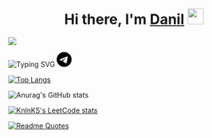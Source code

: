 <h1 align="center">Hi there, I'm <a href="https://github.com/exceli" target="_blank">Danil</a> 
<img src="https://github.com/blackcater/blackcater/raw/main/images/Hi.gif" height="32"/></h1>

![](https://komarev.com/ghpvc/?username=exceli)

<img src="https://readme-typing-svg.herokuapp.com?font=Fira+Code&pause=1000&width=435&lines=Python+developer" alt="Typing SVG" />
<a href="https://t.me/excel_all"><svg width="30" role="img" viewBox="0 0 24 24" xmlns="http://www.w3.org/2000/svg"><title>Telegram</title><path d="M11.944 0A12 12 0 0 0 0 12a12 12 0 0 0 12 12 12 12 0 0 0 12-12A12 12 0 0 0 12 0a12 12 0 0 0-.056 0zm4.962 7.224c.1-.002.321.023.465.14a.506.506 0 0 1 .171.325c.016.093.036.306.02.472-.18 1.898-.962 6.502-1.36 8.627-.168.9-.499 1.201-.82 1.23-.696.065-1.225-.46-1.9-.902-1.056-.693-1.653-1.124-2.678-1.8-1.185-.78-.417-1.21.258-1.91.177-.184 3.247-2.977 3.307-3.23.007-.032.014-.15-.056-.212s-.174-.041-.249-.024c-.106.024-1.793 1.14-5.061 3.345-.48.33-.913.49-1.302.48-.428-.008-1.252-.241-1.865-.44-.752-.245-1.349-.374-1.297-.789.027-.216.325-.437.893-.663 3.498-1.524 5.83-2.529 6.998-3.014 3.332-1.386 4.025-1.627 4.476-1.635z"/></svg></a>

[![Top Langs](https://github-readme-stats.vercel.app/api/top-langs/?username=exceli&layout=compact&theme=gruvbox)](https://github.com/exceli/github-readme-stats)

![Anurag's GitHub stats](https://github-readme-stats.vercel.app/api?username=exceli&show_icons=true&theme=gruvbox)

[![KnlnKS's LeetCode stats](https://leetcode-stats-six.vercel.app/api?username=exceli&theme=dark)](https://github.com/exceli/leetcode-stats)

[![Readme Quotes](https://quotes-github-readme.vercel.app/api?type=horizontal&theme=gruvbox)](https://github.com/piyushsuthar/github-readme-quotes)

